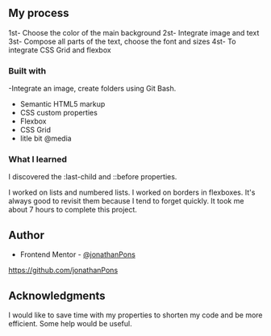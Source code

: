 

## My process

1st- Choose the color of the main background
2st- Integrate image and text
3st- Compose all parts of the text, choose the font and sizes
4st- To integrate CSS Grid and flexbox



### Built with
-Integrate an image, create folders using Git Bash.
- Semantic HTML5 markup
- CSS custom properties
- Flexbox
- CSS Grid
- litle bit @media 



### What I learned


I discovered the :last-child and ::before properties.

I worked on lists and numbered lists.
I worked on borders in flexboxes. It's always good to revisit them because I tend to forget quickly.
It took me about 7 hours to complete this project.



## Author


- Frontend Mentor - [@jonathanPons](https://www.frontendmentor.io/profile/jonathanPons)

https://github.com/jonathanPons


## Acknowledgments


I would like to save time with my properties to shorten my code and be more efficient. Some help would be useful.